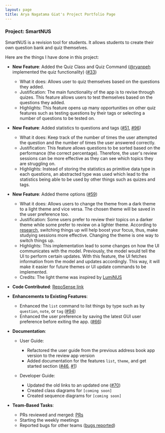 ```yaml
---
layout: page
title: Arya Nagatama Giat's Project Portfolio Page
---
```


### Project: SmartNUS

SmartNUS is a revision tool for students. It allows students to create their own question bank and quiz themselves.

Here are the things I have done in this project:

* **New Feature**: Added the Quiz Class and Quiz Command ([@ryanpeh](https://github.com/ryanpeh) implemented the quiz functionality) ([\#33](https://github.com/AY2122S1-CS2103T-F12-1/tp/pull/33))
    * What it does: Allows user to quiz themselves based on the questions they added.
    * Justification: The main functionality of the app is to revise through quizes. This feature allows users to test themselves based on the questions they added.
    * Highlights: This feature opens up many opportunities on other quiz features such as testing questions by their tags or selecting a number of questions to be tested on.

* **New Feature**: Added statistics to questions and tags ([\#51](https://github.com/AY2122S1-CS2103T-F12-1/tp/pull/51), [\#96](https://github.com/AY2122S1-CS2103T-F12-1/tp/pull/96))
    * What it does: Keep track of the number of times the user attempted the question and the number of times the user answered correctly.
    * Justification: This feature allows questions to be sorted based on the performance (the correct percentage). Therefore, the user's review sessions can be more effective as they can see which topics they are struggling on.
    * Highlights: Instead of storing the statistics as primitive data type in each questions, an abstracted type was used which lead to the statistics being able to be used by other things such as quizes and tags.

* **New Feature**: Added theme options ([\#59](https://github.com/AY2122S1-CS2103T-F12-1/tp/pull/61))
    * What it does: Allows users to change the theme from a dark theme to a light theme and vice versa. The chosen theme will be saved in the user preference too.
    * Justification: Some users prefer to review their topics on a darker theme while some prefer to review on a lighter theme. According to [research](https://sites.psu.edu/siowfa15/2015/10/02/the-best-place-to-study/), switching things up will help boost your focus, thus, make studying sessions more effective. Changing the theme is one way to switch things up.
    * Highlights: This implementation lead to some changes on how the UI communicates with the model. Previously, the model would tell the UI to perform certain updates. With this feature, the UI fetches information from the model and updates accordingly. This way, it will make it easier for future themes or UI update commands to be implemented.
    * Credits: The light theme was inspired by [LumiNUS](https://luminus.nus.edu.sg/)

* **Code Contributed**: [RepoSense link](https://nus-cs2103-ay2122s1.github.io/tp-dashboard/?search=&sort=groupTitle&sortWithin=title&timeframe=commit&mergegroup=&groupSelect=groupByRepos&breakdown=true&checkedFileTypes=docs~functional-code~test-code~other&since=2021-09-17&tabOpen=true&tabType=authorship&tabAuthor=aryagiat&tabRepo=AY2122S1-CS2103T-F12-1%2Ftp%5Bmaster%5D&authorshipIsMergeGroup=false&authorshipFileTypes=docs~functional-code~test-code&authorshipIsBinaryFileTypeChecked=false)

* **Enhancements to Existing Features**:
    * Enhanced the `list` command to list things by type such as by `question`, `note`, or `tag` ([\#94](https://github.com/AY2122S1-CS2103T-F12-1/tp/pull/94))
    * Enhanced the user preference by saving the latest GUI user preference before exiting the app. ([\#66](https://github.com/AY2122S1-CS2103T-F12-1/tp/pull/66))

* **Documentation**:
    * User Guide:
        * Refactored the user guide from the previous address book app version to the review app version
        * Added documentation for the features `list`, `theme`, and get started section ([\#46](https://github.com/AY2122S1-CS2103T-F12-1/tp/pull/46), [\#1](https://github.com/AY2122S1-CS2103T-F12-1/tp/pull/1))

    * Developer Guide:
        * Updated the old links to an updated one ([\#70](https://github.com/AY2122S1-CS2103T-F12-1/tp/pull/70))
        * Created class diagrams for `[coming soon]`
        * Created sequence diagrams for `[coming soon]`

* **Team-Based Tasks**:
    * PRs reviewed and merged: [PRs](https://github.com/AY2122S1-CS2103T-F12-1/tp/pulls?q=is%3Apr+reviewed-by%3Aaryagiat)
    * Starting the weekly meetings
    * Reported bugs for other teams ([bugs reported](https://github.com/aryagiat/ped/issues))
